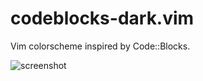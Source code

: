 codeblocks-dark.vim
===================

Vim colorscheme inspired by Code::Blocks.

![screenshot](http://raw.github.com/sergey-vlasov/codeblocks-dark.vim/master/screen.png)
